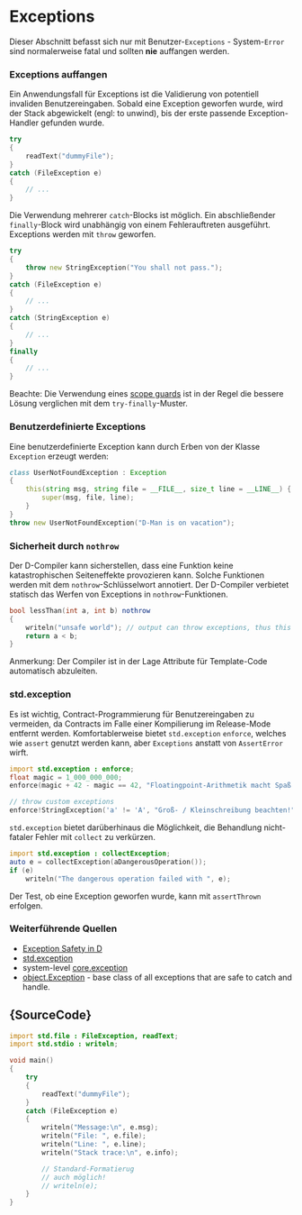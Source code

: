 # Exceptions

Dieser Abschnitt befasst sich nur mit Benutzer-`Exceptions` - System-`Error` sind 
normalerweise fatal und sollten __nie__ auffangen werden.

### Exceptions auffangen

Ein Anwendungsfall für Exceptions ist die Validierung von potentiell invaliden
Benutzereingaben. Sobald eine Exception geworfen wurde, wird der Stack abgewickelt
(engl: to unwind), bis der erste passende Exception-Handler gefunden wurde.

```d
try
{
    readText("dummyFile");
}
catch (FileException e)
{
    // ...
}
```

Die Verwendung mehrerer `catch`-Blocks ist möglich. Ein abschließender
`finally`-Block wird unabhängig von einem Fehlerauftreten ausgeführt.
Exceptions werden mit `throw` geworfen.

```d
try
{
    throw new StringException("You shall not pass.");
}
catch (FileException e)
{
    // ...
}
catch (StringException e)
{
    // ...
}
finally
{
    // ...
}
```

Beachte: Die Verwendung eines [scope guards](gems/scope-guards) ist 
in der Regel die bessere Lösung verglichen mit dem `try-finally`-Muster.

### Benutzerdefinierte Exceptions

Eine benutzerdefinierte Exception kann durch Erben von der Klasse 
`Exception` erzeugt werden:

```d
class UserNotFoundException : Exception
{
    this(string msg, string file = __FILE__, size_t line = __LINE__) {
        super(msg, file, line);
    }
}
throw new UserNotFoundException("D-Man is on vacation");
```

### Sicherheit durch `nothrow`

Der D-Compiler kann sicherstellen, dass eine Funktion keine katastrophischen
Seiteneffekte provozieren kann.
Solche Funktionen werden mit dem `nothrow`-Schlüsselwort annotiert. Der D-Compiler
verbietet statisch das Werfen von Exceptions in `nothrow`-Funktionen.

```d
bool lessThan(int a, int b) nothrow
{
    writeln("unsafe world"); // output can throw exceptions, thus this is forbidden
    return a < b;
}
```

Anmerkung: Der Compiler ist in der Lage Attribute für Template-Code automatisch
abzuleiten.

### std.exception

Es ist wichtig, Contract-Programmierung für Benutzereingaben zu vermeiden, da
Contracts im Falle einer Kompilierung im Release-Mode entfernt werden.
Komfortablerweise bietet `std.exception` `enforce`, welches wie `assert` 
genutzt werden kann, aber `Exceptions` anstatt von `AssertError` wirft.

```d
import std.exception : enforce;
float magic = 1_000_000_000;
enforce(magic + 42 - magic == 42, "Floatingpoint-Arithmetik macht Spaß!");

// throw custom exceptions
enforce!StringException('a' != 'A', "Groß- / Kleinschreibung beachten!");
```

`std.exception` bietet darüberhinaus die Möglichkeit, die Behandlung 
nicht-fataler Fehler mit `collect` zu verkürzen. 

```d
import std.exception : collectException;
auto e = collectException(aDangerousOperation());
if (e)
    writeln("The dangerous operation failed with ", e);
```

Der Test, ob eine Exception geworfen wurde, kann mit `assertThrown` 
erfolgen.

### Weiterführende Quellen

- [Exception Safety in D](https://dlang.org/exception-safe.html)
- [std.exception](https://dlang.org/phobos/std_exception.html)
- system-level [core.exception](https://dlang.org/phobos/core_exception.html)
- [object.Exception](https://dlang.org/library/object/exception.html) - base class of all exceptions that are safe to catch and handle.

## {SourceCode}

```d
import std.file : FileException, readText;
import std.stdio : writeln;

void main()
{
    try
    {
        readText("dummyFile");
    }
    catch (FileException e)
    {
		writeln("Message:\n", e.msg);
		writeln("File: ", e.file);
		writeln("Line: ", e.line);
		writeln("Stack trace:\n", e.info);

		// Standard-Formatierug 
		// auch möglich!
		// writeln(e);
    }
}
```
